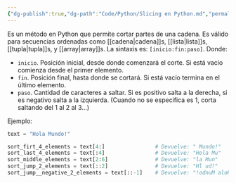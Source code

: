 ```yaml
---
{"dg-publish":true,"dg-path":"Code/Python/Slicing en Python.md","permalink":"/code/python/slicing-en-python/","created":"2024-09-13T16:12","updated":"2024-09-13T16:28"}
---
```


Es un método en Python que permite cortar partes de una cadena. Es válido para secuencias ordenadas como [[cadena\|cadena]]s, [[lista\|lista]]s, [[tupla\|tupla]]s, y [[array\|array]]s. La sintaxis es: `[inicio:fin:paso]`. Donde:
- `inicio`. Posición inicial, desde donde comenzará el corte. Si está vacío comienza desde el primer elemento.
- `fin`. Posición final, hasta donde se cortará. Si está vacío termina en el último elemento.
- `paso`. Cantidad de caracteres a saltar. Si es positivo salta a la derecha, si es negativo salta a la izquierda. (Cuando no se especifica es 1, corta saltando del 1 al 2 al 3...)

Ejemplo:
```py
text = "Hola Mundo!"

sort_firt_4_elements = text[4:]                # Devuelve: " Mundo!"
sort_last_4_elements = text[:4]                # Devuelve: "Hola Mu"
sort_middle_elements = text[2:6]               # Devuelve: "la Mun"
sort_jump_2_elements = text[::2]               # Devuelve: "Hl ud!"
sort_jump__negative_2_elements = text[::-1]    # Devuelve: "!odnuM aloH"
```